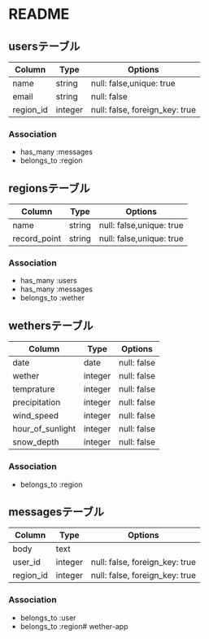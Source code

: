 # README

## usersテーブル
|Column|Type|Options|
|------|----|-------|
|name|string|null: false,unique: true|
|email|string|null: false|
|region_id|integer|null: false, foreign_key: true|

### Association
- has_many :messages
- belongs_to :region

## regionsテーブル
|Column|Type|Options|
|------|----|-------|
|name|string|null: false,unique: true|
|record_point|string|null: false,unique: true|

### Association
- has_many :users
- has_many :messages
- belongs_to :wether

## wethersテーブル
|Column|Type|Options|
|------|----|-------|
|date|date|null: false|
|wether|integer|null: false|
|temprature|integer|null: false|
|precipitation|integer|null: false|
|wind_speed|integer|null: false|
|hour_of_sunlight|integer|null: false|
|snow_depth|integer|null: false|

### Association
- belongs_to :region

## messagesテーブル
|Column|Type|Options|
|------|----|-------|
|body|text||
|user_id|integer|null: false, foreign_key: true|
|region_id|integer|null: false, foreign_key: true|

### Association
- belongs_to :user
- belongs_to :region# wether-app
